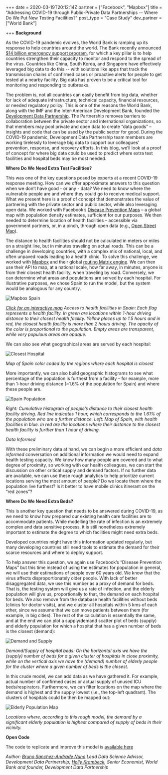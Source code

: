 +++
date = 2020-03-19T20:12:14Z
partner = ["Facebook", "Mapbox"]
title = "Addressing COVID-19 through Public-Private Data Partnerships -- Where Do We Put New Testing Facilities?"
post_type = "Case Study"
dev_partner = ["World Bank"]

+++
**Background**

As the COVID-19 pandemic evolves, the World Bank is ramping up its response to help countries around the world. The Bank recently announced [$14 billion emergency support program](https://www.worldbank.org/en/news/press-release/2020/03/17/world-bank-group-increases-covid-19-response-to-14-billion-to-help-sustain-economies-protect-jobs), for which a key pillar is to help countries strengthen their capacity to monitor and respond to the spread of the virus. Countries like China, South Korea, and Singapore have effectively leveraged big data to do this -- with solutions like apps that track the transmission chains of confirmed cases or proactive alerts for people to get tested at a nearby facility. Big data has proven to be a critical tool for monitoring and responding to outbreaks.

The problem is, not all countries can easily benefit from big data, whether for lack of adequate infrastructure, technical capacity, financial resources, or needed regulatory policy. This is one of the reasons the World Bank, along with the IMF and the Inter-American Development Bank, founded the [Development Data Partnership](https://datapartnership.org). The Partnership removes barriers to collaboration between the private sector and international organizations, so that members may pool private and open data to create “data goods” – insights and code that can be used by the public sector for good. During the COVID-19 pandemic, Development Data Partnership team members are working tirelessly to leverage big data to support our colleagues’ prevention, response, and recovery efforts. In this blog, we’ll look at a proof of concept for where big data could be used to predict where extra test facilities and hospital beds may be most needed.

**Where Do We Need Extra Test Facilities?**

This was one of the key questions posed by experts at a recent COVID-19 response meeting. How can we offer approximate answers to this question when we don’t have good - or any - data? We need to know where the vulnerable people are and where they could go to receive medical support. What we present here is a proof of concept that demonstrates the value of partnering with the private sector and public sector, while also leveraging open data. We worked with Facebook’s [Disease Prevention Maps](https://dataforgood.fb.com/tools/disease-prevention-maps/) – a global map with population density estimates, sufficient for our purposes. We then needed to determine location of health facilities – accessible via government partners, or, in a pinch, through open data (e.g., [Open Street Map](https://www.openstreetmap.org/#map=4/38.01/-95.84)).

The distance to health facilities should not be calculated in meters or miles on a straight line, but in minutes traveling on actual roads. This can be a challenge in developing countries, with a complex mix of national, local, and often unpaved roads leading to a health clinic. To solve this challenge, we worked with [Mapbox](https://www.mapbox.com/) and their global [routing Matrix engine](https://docs.mapbox.com/help/glossary/matrix-api/). We can then use their API to map, at a national scale, how far away, in minutes, anyone is from their closest health facility, when traveling by road. Conversely, we can determine what areas and populations are served by each hospital. For illustrative purposes, we chose Spain to run the model, but the system would be analogous for any country.

![Mapbox Spain](/Mapbox-Spain.png)

[_Click for an interactive map_](https://api.mapbox.com/styles/v1/brunosan/ck7tmxdao01og1io2d4wir16v.html?fresh=true&access_token=pk.eyJ1IjoiYnJ1bm9zYW4iLCJhIjoic3FUc1dJWSJ9.v0525WacYWcsHM1KtbZitg#4.89/40.89/-3.22) _Access to health facilities in Spain: Each flag represents a health facility. In green are locations within 1-hour driving distance to their closest health facility. Yellow places up to 1.5 hours and in red, the closest health facility is more than 2 hours driving. The opacity of the color is proportional to the population. Empty areas are transparent, while very populous areas are opaque._

We can also see what geographical areas are served by each hospital:

![Closest Hospital](/Closest-Hospital-Spain.png)

_Map of Spain color coded by the regions where each hospital is closest_

More importantly, we can also build geographic histograms to see what percentage of the population is furthest from a facility – for example, more than 1-hour driving distance (\~1.6% of the population for Spain) and where these people are.

![Spain Population](/Spain-Population.png)

_Right: Cumulative histogram of people’s distance to their closest health facility driving. Red line indicates 1 hour, which corresponds to the 1.61% of the population who are a further distance. Left: Map of Spain, with health facilities in blue. In red are the locations where their distance to the closest health facility is further than 1 hour of driving._

_Data Informed_

With these preliminary data at hand, we can begin a more efficient and _data informed_ conversation on additional information we would need to expand health testing capacity. We know how many people are covered and to what degree of proximity, so working with our health colleagues, we can start the discussion on other critical supply and demand factors. If no further data are available, we can use these rough analytics to help prioritize current locations serving the most amount of people? Do we locate them where the population live furthest? Is it better to have mobile clinics itinerant on the “red zones”?

**Where Do We Need Extra Beds?**

This is another key question that needs to be answered during COVID-19, as we need to know how prepared our existing health care facilities are to accommodate patients. While modelling the rate of infection is an extremely complex and data sensitive process, it is still nonetheless extremely important to estimate the degree to which facilities might need extra beds.

Developed countries might have this information updated regularly, but many developing countries still need tools to estimate the demand for their scarce resources and where to deploy support.

To help answer this question, we again use Facebook’s “Disease Prevention Maps” but this time instead of using the estimates for population in general, we will use their estimations of people over 60 years old. We know that the virus affects disproportionately older people. With lack of better disaggregated data, we use this number as a proxy of demand for beds. That is, the testing system will give us a rate of infection, and the elderly population will give us, proportionally to that, the demand on each hospital for beds. We also remove from the database health facilities without beds (clinics for doctor visits), and we cluster all hospitals within 5 kms of each other, since we assume that we can move patients between them (for example, in big cities). The rest of the calculation is essentially the same, and at the end we can plot a supply/demand scatter plot of beds (supply) and elderly population for which a hospital that has a given number of beds is the closest (demand):

![Demand and Supply](/Demand-Supply.png)

_Demand/Supply of hospital beds:_ _On the horizontal axis we have the (supply) number of beds for a given cluster of hospitals in close proximity, while on the vertical axis we have the (demand) number of elderly people for the cluster where a given number of beds is the closest._

In this crude model, we can add data as we have gathered it. For example, actual number of confirmed cases or actual supply of unused ICU beds/respirators. Furthermore, we can filter locations on the map where the demand is highest and the supply lowest (i.e., the top-left quadrant). The clusters of hospitals could be then be mapped out:

![Elderly Population Map](/Elderly-Population-Map.png)

_Locations where, according to this rough model, the demand by a significant elderly population is highest compared of supply of beds in their vicinity._

**Open Code**

The code to replicate and improve this model is [available here](https://github.com/datapartnership/covid19/blob/master/accessibility-Spain.ipynb)

_Author:_ [_Bruno Sanchez-Andrade Nuno_](https://brunosan.eu/)  _Lead Data Science Advisor, Development Data Partnership;_ [_Holly Krambeck_](https://www.linkedin.com/in/holly-krambeck)_, Senior Economist, World Bank and founder, Development Data Partnership_
